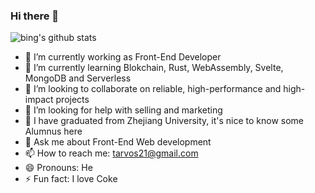 ### Hi there 👋

<!--
**tarvos21/tarvos21** is a ✨ _special_ ✨ repository because its `README.md` (this file) appears on your GitHub profile.

Here are some ideas to get you started:

-->

![bing's github stats](https://github-readme-stats-git-masterrstaa-rickstaa.vercel.app/api?username=tarvos21&show_icons=true&theme=radical&count_private=true)


- 🔭 I’m currently working as Front-End Developer
- 🌱 I’m currently learning Blokchain, Rust, WebAssembly, Svelte, MongoDB and Serverless
- 👯 I’m looking to collaborate on reliable, high-performance and high-impact projects
- 🤔 I’m looking for help with selling and marketing
- 📖 I have graduated from Zhejiang University, it's nice to know some Alumnus here
- 💬 Ask me about Front-End Web development
- 📫 How to reach me: tarvos21@gmail.com
- 😄 Pronouns: He
- ⚡ Fun fact: I love Coke
